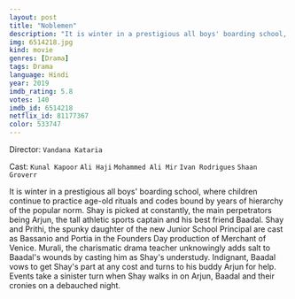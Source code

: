 ```yaml
---
layout: post
title: "Noblemen"
description: "It is winter in a prestigious all boys' boarding school, where children continue to practice age-old rituals and codes bound by years of hierarchy of the popular norm. Shay is picked at constantly, the main perpetrators being Arjun, the tall athletic sports captain and his best friend Baadal. Shay and Prithi, the spunky daughter of the new Junior School Principal are cast as Bassanio and Portia in the Founders Day production of Merchant of Venice. Murali, the charismatic drama teacher unknowi.."
img: 6514218.jpg
kind: movie
genres: [Drama]
tags: Drama 
language: Hindi
year: 2019
imdb_rating: 5.8
votes: 140
imdb_id: 6514218
netflix_id: 81177367
color: 533747
---
```

Director: `Vandana Kataria`  

Cast: `Kunal Kapoor` `Ali Haji` `Mohammed Ali Mir` `Ivan Rodrigues` `Shaan Groverr` 

It is winter in a prestigious all boys' boarding school, where children continue to practice age-old rituals and codes bound by years of hierarchy of the popular norm. Shay is picked at constantly, the main perpetrators being Arjun, the tall athletic sports captain and his best friend Baadal. Shay and Prithi, the spunky daughter of the new Junior School Principal are cast as Bassanio and Portia in the Founders Day production of Merchant of Venice. Murali, the charismatic drama teacher unknowingly adds salt to Baadal's wounds by casting him as Shay's understudy. Indignant, Baadal vows to get Shay's part at any cost and turns to his buddy Arjun for help. Events take a sinister turn when Shay walks in on Arjun, Baadal and their cronies on a debauched night.
